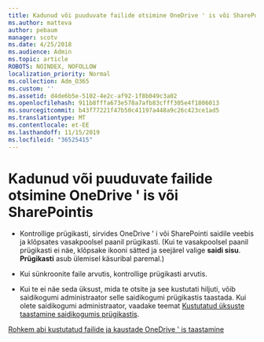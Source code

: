 ```yaml
---
title: Kadunud või puuduvate failide otsimine OneDrive ' is või SharePointis
ms.author: matteva
author: pebaum
manager: scotv
ms.date: 4/25/2018
ms.audience: Admin
ms.topic: article
ROBOTS: NOINDEX, NOFOLLOW
localization_priority: Normal
ms.collection: Adm_O365
ms.custom: ''
ms.assetid: d4de6b5e-5102-4e2c-af92-1f8b049c3a02
ms.openlocfilehash: 911b8fffa673e578a7afb83cfff305e4f1806013
ms.sourcegitcommit: b43f77221f47b50c41197a448a9c26c423ce1ad5
ms.translationtype: MT
ms.contentlocale: et-EE
ms.lasthandoff: 11/15/2019
ms.locfileid: "36525415"
---
```

# <a name="find-lost-or-missing-files-in-onedrive-or-sharepoint"></a>Kadunud või puuduvate failide otsimine OneDrive ' is või SharePointis

- Kontrollige prügikasti, sirvides OneDrive ' i või SharePointi saidile veebis ja klõpsates vasakpoolsel paanil prügikasti. (Kui te vasakpoolsel paanil prügikasti ei näe, klõpsake ikooni sätted ja seejärel valige **saidi sisu**. **Prügikasti** asub ülemisel käsuribal paremal.) 
    
- Kui sünkroonite faile arvutis, kontrollige prügikasti arvutis. 
    
- Kui te ei näe seda üksust, mida te otsite ja see kustutati hiljuti, võib saidikogumi administraator selle saidikogumi prügikastis taastada. Kui olete saidikogumi administraator, vaadake teemat [Kustutatud üksuste taastamine saidikogumis prügikastis](https://go.microsoft.com/fwlink/?linkid=866439).
    
[Rohkem abi kustutatud failide ja kaustade OneDrive ' is taastamine](https://go.microsoft.com/fwlink/?linkid=872872)
  

